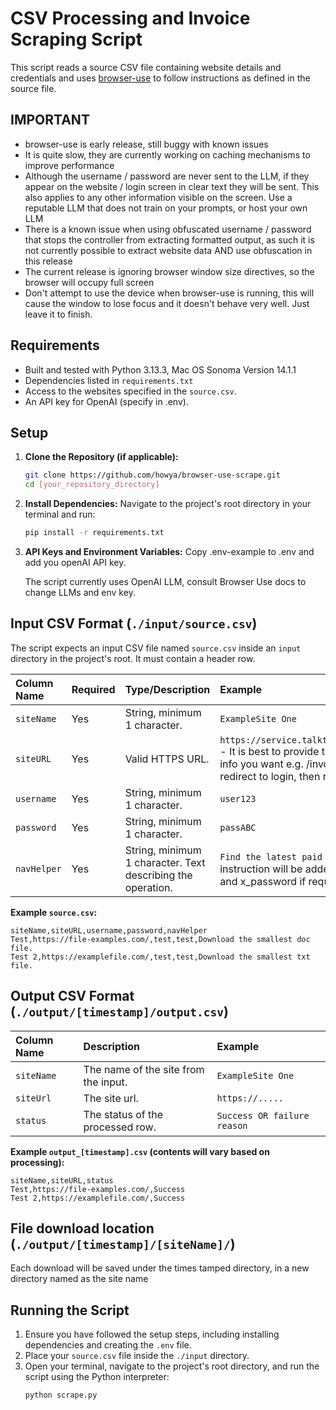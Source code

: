 # CSV Processing and Invoice Scraping Script

This script reads a source CSV file containing website details and credentials and uses [browser-use](https://github.com/browser-use/browser-use) to follow instructions as defined in the source file.

## IMPORTANT

* browser-use is early release, still buggy with known issues
* It is quite slow, they are currently working on caching mechanisms to improve performance
* Although the username / password are never sent to the LLM, if they appear on the website / login screen in clear text they will be sent. This also applies to any other information visible on the screen. Use a reputable LLM that does not train on your prompts, or host your own LLM
* There is a known issue when using obfuscated username / password that stops the controller from extracting formatted output, as such it is not currently possible to extract website data AND use obfuscation in this release
* The current release is ignoring browser window size directives, so the browser will occupy full screen
* Don't attempt to use the device when browser-use is running, this will cause the window to lose focus and it doesn't behave very well. Just leave it to finish.

## Requirements

* Built and tested with Python 3.13.3, Mac OS Sonoma Version 14.1.1
* Dependencies listed in `requirements.txt`
* Access to the websites specified in the `source.csv`.
* An API key for OpenAI (specify in .env).

## Setup

1.  **Clone the Repository (if applicable):**
    ```bash
    git clone https://github.com/howya/browser-use-scrape.git
    cd [your_repository_directory]
    ```

2.  **Install Dependencies:**
    Navigate to the project's root directory in your terminal and run:
    ```bash
    pip install -r requirements.txt
    ```

3.  **API Keys and Environment Variables:**
    Copy .env-example to .env and add you openAI API key.

    The script currently uses OpenAI LLM, consult Browser Use docs to change LLMs and env key.

## Input CSV Format (`./input/source.csv`)

The script expects an input CSV file named `source.csv` inside an `input` directory in the project's root. It must contain a header row.

| Column Name | Required | Type/Description                      | Example                                      |
| :---------- | :------- | :------------------------------------ | :------------------------------------------- |
| `siteName`  | Yes      | String, minimum 1 character.          | `ExampleSite One`                            |
| `siteURL`   | Yes      | Valid HTTPS URL.                      | `https://service.talktalk.co.uk/billsandpayments/latestbill` - It is best to provide the full link to the page containing the info you want e.g. /invoices/downloads, your site will probably redirect to login, then redirect back to this page             |  
| `username`  | Yes      | String, minimum 1 character.          | `user123`                                    |
| `password`  | Yes      | String, minimum 1 character.          | `passABC`                                    |
| `navHelper` | Yes      | String, minimum 1 character. Text describing the operation.                          | `Find the latest paid invoice and download the PDF` - This instruction will be added to the hardcoded 'Login with x_name and x_password if required. ' instruction      |

**Example `source.csv`:**

```csv
siteName,siteURL,username,password,navHelper
Test,https://file-examples.com/,test,test,Download the smallest doc file.
Test 2,https://examplefile.com/,test,test,Download the smallest txt file.
```

## Output CSV Format (`./output/[timestamp]/output.csv`)

| Column Name   | Description                                  | Example         |
| :------------ | :------------------------------------------- | :-------------- |
| `siteName`    | The name of the site from the input.         | `ExampleSite One` |
| `siteUrl`     | The site url.     | `https://.....`          |
| `status`      | The status of the processed row.             | `Success OR failure reason`           |


**Example `output_[timestamp].csv` (contents will vary based on processing):**

```csv
siteName,siteURL,status
Test,https://file-examples.com/,Success
Test 2,https://examplefile.com/,Success
```
## File download location (`./output/[timestamp]/[siteName]/`)

Each download will be saved under the times tamped directory, in a new directory named as the site name

## Running the Script

1.  Ensure you have followed the setup steps, including installing dependencies and creating the `.env` file.
2.  Place your `source.csv` file inside the `./input` directory.
3.  Open your terminal, navigate to the project's root directory, and run the script using the Python interpreter:
    ```bash
    python scrape.py
    ```
